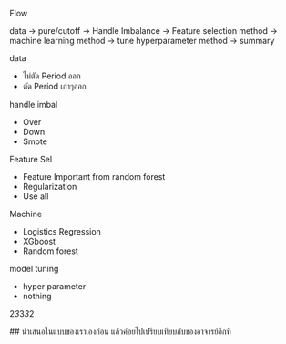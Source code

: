 Flow

data -> pure/cutoff -> Handle Imbalance -> Feature selection method -> machine learning method -> tune hyperparameter method -> summary

data 
  - ไม่ตัด Period ออก
  - ตัด Period เก่าๆออก

handle imbal
  - Over
  - Down
  - Smote

Feature Sel
  - Feature Important from random forest
  - Regularization
  - Use all

Machine
  - Logistics Regression
  - XGboost
  - Random forest

model tuning
  - hyper parameter
  - nothing

2*3*3*3*2


\## นำเสนอในแบบของเราเองก่อน แล้วค่อยไปเปรียบเทียบกับของอาจารย์อีกที
